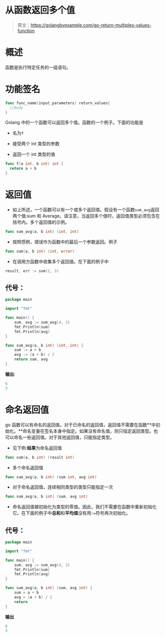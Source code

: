 # 从函数返回多个值

> 原文：<https://golangbyexample.com/go-return-multiples-values-function>

# **概述**

函数是执行特定任务的一组语句。

# **功能签名**

```go
func func_name(input_parameters) return_values{
  //body
}
```

Golang 中的一个函数可以返回多个值。函数的一个例子。下面的功能是

*   名为`f`

*   接受两个 int 类型的参数

*   返回一个 int 类型的值

```go
func f(a int, b int) int {
  return a + b 
}
```

# **返回值**

*   如上所述，一个函数可以有一个或多个返回值。假设有一个函数`sum_avg`返回两个值:sum 和 Average。请注意，当返回多个值时，返回值类型必须包含在括号内。多个返回值的示例。

```go
func sum_avg(a, b int) (int, int)
```

*   按照惯例，错误作为函数中的最后一个参数返回。例子

```go
func sum(a, b int) (int, error)
```

*   在调用方函数中收集多个返回值。在下面的例子中

```go
result, err := sum(2, 3) 
```

## **代号**：

```go
package main

import "fmt"

func main() {
    sum, avg := sum_avg(4, 2)
    fmt.Println(sum)
    fmt.Println(avg)
}

func sum_avg(a, b int) (int, int) {
    sum := a + b
    avg := (a + b) / 2
    return sum, avg
}
```

**输出**:

```go
6
3
```

# **命名返回值**

go 函数可以有命名的返回值。对于已命名的返回值，返回值不需要在函数**中初始化。**命名变量在签名本身中指定。如果没有命名值，则只指定返回类型。也可以命名一些返回值。对于其他返回值，只能指定类型。

*   见下例:**结果**为命名返回值

```go
func sum(a, b int) (result int)
```

*   多个命名返回值

```go
func sum_avg(a, b int) (sum int, avg int)
```

*   对于命名返回值，连续相同类型的类型只能指定一次

```go
func sum_avg(a, b int) (sum, avg int)
```

*   命名返回值被初始化为类型的零值。因此，我们不需要在函数中重新初始化它。在下面的例子中**总和**和**平均值**没有用`:=`符号再次初始化。

## **代号**：

```go
package main

import "fmt"

func main() {
    sum, avg := sum_avg(4, 2)
    fmt.Println(sum)
    fmt.Println(avg)
}

func sum_avg(a, b int) (sum, avg int) {
    sum = a + b
    avg = (a + b) / 2
    return
} 
```

**输出**

```go
6
3
```
